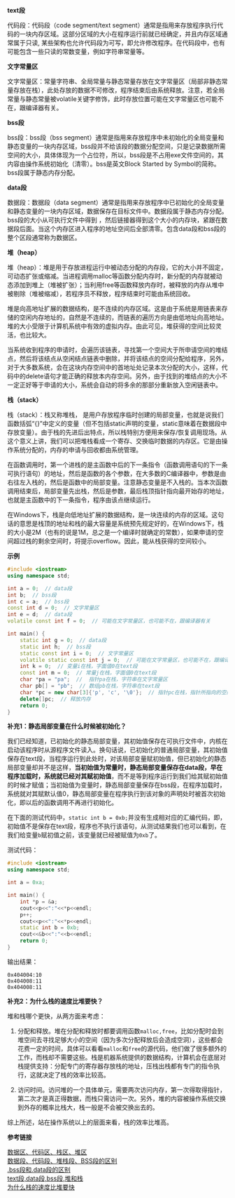 **text段**

代码段：代码段（code segment/text segment）通常是指用来存放程序执行代码的一块内存区域。这部分区域的大小在程序运行前就已经确定，并且内存区域通常属于只读, 某些架构也允许代码段为可写，即允许修改程序。在代码段中，也有可能包含一些只读的常数变量，例如字符串常量等。

**文字常量区**

文字常量区：常量字符串、全局常量与静态常量存放在文字常量区（局部非静态常量存放在栈），此处存放的数据不可修改，程序结束后由系统释放。注意，若全局常量与静态常量被volatile关键字修饰，此时存放位置可能在文字常量区也可能不在，跟编译器有关。

**bss段**

bss段：bss段（bss segment）通常是指用来存放程序中未初始化的全局变量和静态变量的一块内存区域，bss段并不给该段的数据分配空间，只是记录数据所需空间的大小，具体体现为一个占位符，所以，bss段是不占用exe文件空间的，其内容由操作系统初始化（清零）。bss是英文Block Started by Symbol的简称。bss段属于静态内存分配。

**data段**

数据段：数据段（data segment）通常是指用来存放程序中已初始化的全局变量和静态变量的一块内存区域，数据保存在目标文件中。数据段属于静态内存分配。bss段的大小从可执行文件中得到 ，然后链接器得到这个大小的内存块，紧跟在数据段后面。当这个内存区进入程序的地址空间后全部清零。包含data段和bss段的整个区段通常称为数据区。

**堆（heap）**

堆（heap）：堆是用于存放进程运行中被动态分配的内存段，它的大小并不固定，可动态扩张或缩减。当进程调用malloc等函数分配内存时，新分配的内存就被动态添加到堆上（堆被扩张）；当利用free等函数释放内存时，被释放的内存从堆中被剔除（堆被缩减），若程序员不释放，程序结束时可能由系统回收。

堆是向高地址扩展的数据结构，是不连续的内存区域。这是由于系统是用链表来存储的空闲内存地址的，自然是不连续的，而链表的遍历方向是由低地址向高地址。堆的大小受限于计算机系统中有效的虚拟内存。由此可见，堆获得的空间比较灵活，也比较大。

当系统收到程序的申请时，会遍历该链表，寻找第一个空间大于所申请空间的堆结点，然后将该结点从空闲结点链表中删除，并将该结点的空间分配给程序，另外，对于大多数系统，会在这块内存空间中的首地址处记录本次分配的大小，这样，代码中的delete语句才能正确的释放本内存空间。另外，由于找到的堆结点的大小不一定正好等于申请的大小，系统会自动的将多余的那部分重新放入空闲链表中。

**栈（stack）**

栈（stack）：栈又称堆栈， 是用户存放程序临时创建的局部变量，也就是说我们函数括弧“{}”中定义的变量（但不包括static声明的变量，static意味着在数据段中存放变量）。由于栈的先进后出特点，所以栈特别方便用来保存/恢复调用现场。从这个意义上讲，我们可以把堆栈看成一个寄存、交换临时数据的内存区。它是由操作系统分配的，内存的申请与回收都由系统管理。

在函数调用时，第一个进栈的是主函数中后的下一条指令（函数调用语句的下一条可执行语句）的地址，然后是函数的各个参数，在大多数的C编译器中，参数是由右往左入栈的，然后是函数中的局部变量。注意静态变量是不入栈的。当本次函数调用结束后，局部变量先出栈，然后是参数，最后栈顶指针指向最开始存的地址，也就是主函数中的下一条指令，程序由该点继续运行。

在Windows下，栈是向低地址扩展的数据结构，是一块连续的内存的区域。这句话的意思是栈顶的地址和栈的最大容量是系统预先规定好的，在Windows下，栈的大小是2M（也有的说是1M，总之是一个编译时就确定的常数），如果申请的空间超过栈的剩余空间时，将提示overflow。因此，能从栈获得的空间较小。

**示例**
```cpp
#include <iostream>
using namespace std;

int a = 0;  // data段
int b;  // bss段
int c = a;  // bss段
const int d = 0;  // 文字常量区
int e = d;  // data段
volatile const int f = 0;  // 可能在文字常量区，也可能不在，跟编译器有关

int main() {
	static int g = 0;  // data段
	static int h;  // bss段
	static const int i = 0;  // 文字常量区
	volatile static const int j = 0;  // 可能在文字常量区，也可能不在，跟编译器有关
	int k = 0;  // 变量i在栈，字面值0在text段
	const int m = 0;  // 常量j在栈，字面值0在text段
	char *pa = "pa";  //  指针pa在栈，字符串在文字常量区
	char pb[] = "pb";  // 数组pb在栈，字符串在text段
	char *pc = new char[3]{'p', 'c', '\0'};  // 指针pc在栈，指针所指向的空间在堆
	delete[]pc;  // 释放内存
	return 0;
}
```

**补充1：静态局部变量在什么时候被初始化？**

我们已经知道，已初始化的静态局部变量，其初始值保存在可执行文件中，内核在启动该程序时从源程序文件读入。换句话说，已初始化的普通局部变量，其初始值保存在text段，当程序运行到此处时，对该局部变量赋初始值，但已初始化的静态局部变量却并不是这样，**当初始值为常量时，静态局部变量保存在data段，早在程序加载时，系统就已经对其赋初始值**，而不是等到程序运行到我们给其赋初始值的时候才赋值；当初始值为变量时，静态局部变量保存在bss段，在程序加载时，系统就对其赋默认值0，静态局部变量在程序执行到该对象的声明处时被首次初始化，即以后的函数调用不再进行初始化。

在下面的测试代码中，`static int b = 0xb;`并没有生成相对应的汇编代码，即，初始值不是保存在text段，程序也不执行该语句，从测试结果我们也可以看到，在我们给变量`b`赋初值之前，该变量就已经被赋值为`0xb`了。

测试代码：
```cpp
#include <iostream>
using namespace std;

int a = 0xa;

int main() {
    int *p = &a;
    cout<<p<<":"<<*p<<endl;
    p++;
    cout<<p<<":"<<*p<<endl;
    static int b = 0xb;
    cout<<&b<<":"<<b<<endl;
    return 0;
}
```
输出结果：
```
0x404004:10
0x404008:11
0x404008:11
```

**补充2：为什么栈的速度比堆要快？**

堆和栈哪个更快，从两方面来考虑：

1. 分配和释放。堆在分配和释放时都要调用函数`malloc,free`，比如分配时会到堆空间去寻找足够大小的空间（因为多次分配释放后会造成空洞），这些都会花费一定的时间，具体可以看看`malloc`和`free`的源代码，他们做了很多额外的工作，而栈却不需要这些。栈是机器系统提供的数据结构，计算机会在底层对栈提供支持：分配专门的寄存器存放栈的地址，压栈出栈都有专门的指令执行，这就决定了栈的效率比较高。

2. 访问时间。访问堆的一个具体单元，需要两次访问内存，第一次得取得指针，第二次才是真正得数据，而栈只需访问一次。另外，堆的内容被操作系统交换到外存的概率比栈大，栈一般是不会被交换出去的。

综上所述，站在操作系统以上的层面来看，栈的效率比堆高。

**参考链接**

[数据区、代码区、栈区、堆区](http://blog.csdn.net/luckyzhoustar/article/details/42386629)</br>
[数据段、代码段、堆栈段、BSS段的区别](http://blog.csdn.net/jxhui23/article/details/8064766)</br>
[.bss段和.data段的区别](http://blog.csdn.net/jumper511/article/details/19902013)</br>
[text段,data段,bss段,堆和栈](http://www.cnblogs.com/hfww/archive/2011/06/04/2223366.html)</br>
[为什么栈的速度比堆要快](http://blog.csdn.net/maochengtao/article/details/8840690)
